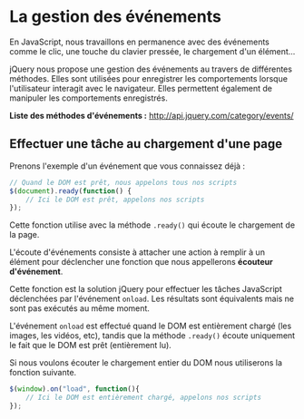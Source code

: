 # La gestion des événements

En JavaScript, nous travaillons en permanence avec des événements comme le clic, une touche du clavier pressée, le chargement d'un élément…

jQuery nous propose une gestion des événements au travers de différentes méthodes.
Elles sont utilisées pour enregistrer les comportements lorsque l'utilisateur interagit avec le navigateur. Elles permettent également de manipuler les comportements enregistrés.

**Liste des méthodes d'événements :** http://api.jquery.com/category/events/


## Effectuer une tâche au chargement d'une page

Prenons l'exemple d'un événement que vous connaissez déjà :

```js
// Quand le DOM est prêt, nous appelons tous nos scripts
$(document).ready(function() {
    // Ici le DOM est prêt, appelons nos scripts
});
```

Cette fonction utilise avec la méthode `.ready()` qui écoute le chargement de la page.

L'écoute d'événements consiste à attacher une action à remplir à un élément pour déclencher une fonction que nous appellerons **écouteur d'événement**.


Cette fonction est la solution jQuery pour effectuer les tâches JavaScript déclenchées par l'événement `onload`.
Les résultats sont équivalents mais ne sont pas exécutés au même moment.

L'événement `onload` est effectué quand le DOM est entièrement chargé (les images, les vidéos, etc), tandis que la méthode `.ready()` écoute uniquement le fait que le DOM est prêt (entièrement lu).

Si nous voulons écouter le chargement entier du DOM nous utiliserons la fonction suivante.

```js
$(window).on("load", function(){
    // Ici le DOM est entièrement chargé, appelons nos scripts
});
```
